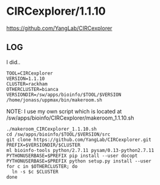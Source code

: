 CIRCexplorer/1.1.10
========================

<https://github.com/YangLab/CIRCexplorer>

LOG
---

I did..

    TOOL=CIRCexplorer
    VERSION=1.1.10
    CLUSTER=rackham
    OTHERCLUSTER=bianca
    VERSIONDIR=/sw/apps/bioinfo/$TOOL/$VERSION
    /home/jonass/uppmax/bin/makeroom.sh

NOTE: I use my own script which is located at /sw/apps/bioinfo/CIRCexplorer/makeroom_1.1.10.sh

    ./makeroom_CIRCexplorer_1.1.10.sh
    cd /sw/apps/bioinfo/$TOOL/$VERSION/src
    git clone https://github.com/YangLab/CIRCexplorer.git
    PREFIX=$VERSIONDIR/$CLUSTER
    ml bioinfo-tools python/2.7.11 pysam/0.13-python2.7.11
    PYTHONUSERBASE=$PREFIX pip install --user docopt
    PYTHONUSERBASE=$PREFIX python setup.py install --user
    for c in $OTHERCLUSTER; do
      ln -s $c $CLUSTER
    done


